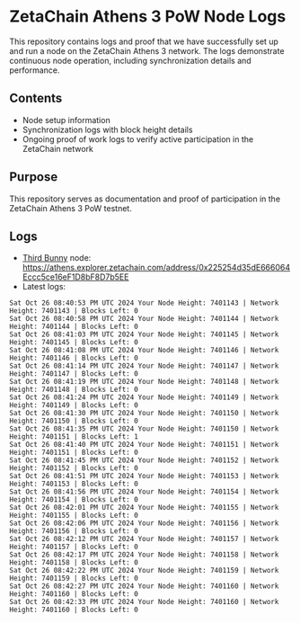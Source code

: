 # ZetaChain Athens 3 PoW Node Logs
This repository contains logs and proof that we have successfully set up and run a node on the ZetaChain Athens 3 network. The logs demonstrate continuous node operation, including synchronization details and performance.

## Contents
- Node setup information
- Synchronization logs with block height details
- Ongoing proof of work logs to verify active participation in the ZetaChain network

## Purpose
This repository serves as documentation and proof of participation in the ZetaChain Athens 3 PoW testnet.

## Logs

- [Third Bunny](https://thirdbunny.xyz/) node: https://athens.explorer.zetachain.com/address/0x225254d35dE666064Eccc5ce16eF1D8bF8D7b5EE
- Latest logs:
```
Sat Oct 26 08:40:53 PM UTC 2024 Your Node Height: 7401143 | Network Height: 7401143 | Blocks Left: 0
Sat Oct 26 08:40:58 PM UTC 2024 Your Node Height: 7401144 | Network Height: 7401144 | Blocks Left: 0
Sat Oct 26 08:41:03 PM UTC 2024 Your Node Height: 7401145 | Network Height: 7401145 | Blocks Left: 0
Sat Oct 26 08:41:08 PM UTC 2024 Your Node Height: 7401146 | Network Height: 7401146 | Blocks Left: 0
Sat Oct 26 08:41:14 PM UTC 2024 Your Node Height: 7401147 | Network Height: 7401147 | Blocks Left: 0
Sat Oct 26 08:41:19 PM UTC 2024 Your Node Height: 7401148 | Network Height: 7401148 | Blocks Left: 0
Sat Oct 26 08:41:24 PM UTC 2024 Your Node Height: 7401149 | Network Height: 7401149 | Blocks Left: 0
Sat Oct 26 08:41:30 PM UTC 2024 Your Node Height: 7401150 | Network Height: 7401150 | Blocks Left: 0
Sat Oct 26 08:41:35 PM UTC 2024 Your Node Height: 7401150 | Network Height: 7401151 | Blocks Left: 1
Sat Oct 26 08:41:40 PM UTC 2024 Your Node Height: 7401151 | Network Height: 7401151 | Blocks Left: 0
Sat Oct 26 08:41:45 PM UTC 2024 Your Node Height: 7401152 | Network Height: 7401152 | Blocks Left: 0
Sat Oct 26 08:41:51 PM UTC 2024 Your Node Height: 7401153 | Network Height: 7401153 | Blocks Left: 0
Sat Oct 26 08:41:56 PM UTC 2024 Your Node Height: 7401154 | Network Height: 7401154 | Blocks Left: 0
Sat Oct 26 08:42:01 PM UTC 2024 Your Node Height: 7401155 | Network Height: 7401155 | Blocks Left: 0
Sat Oct 26 08:42:06 PM UTC 2024 Your Node Height: 7401156 | Network Height: 7401156 | Blocks Left: 0
Sat Oct 26 08:42:12 PM UTC 2024 Your Node Height: 7401157 | Network Height: 7401157 | Blocks Left: 0
Sat Oct 26 08:42:17 PM UTC 2024 Your Node Height: 7401158 | Network Height: 7401158 | Blocks Left: 0
Sat Oct 26 08:42:22 PM UTC 2024 Your Node Height: 7401159 | Network Height: 7401159 | Blocks Left: 0
Sat Oct 26 08:42:27 PM UTC 2024 Your Node Height: 7401160 | Network Height: 7401160 | Blocks Left: 0
Sat Oct 26 08:42:33 PM UTC 2024 Your Node Height: 7401160 | Network Height: 7401160 | Blocks Left: 0
```
